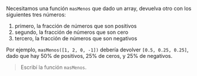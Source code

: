 Necesitamos una función `masMenos` que dado un array, devuelva otro con los siguientes tres números: 

1. primero, la fracción de números que son positivos
2. segundo, la fracción de números que son cero
3. tercero, la fracción de números que son negativos

Por ejemplo, `masMenos([1, 2, 0, -1])` debería devolver  `[0.5, 0.25, 0.25]`, dado que hay 50% de positivos, 25% de ceros, y 25% de negativos. 

> Escribí la función `masMenos`.

